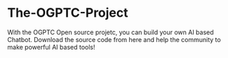 # The-OGPTC-Project
With the OGPTC Open source projetc, you can build your own AI based Chatbot. Download the source code from here and help the community to make powerful AI based tools!
